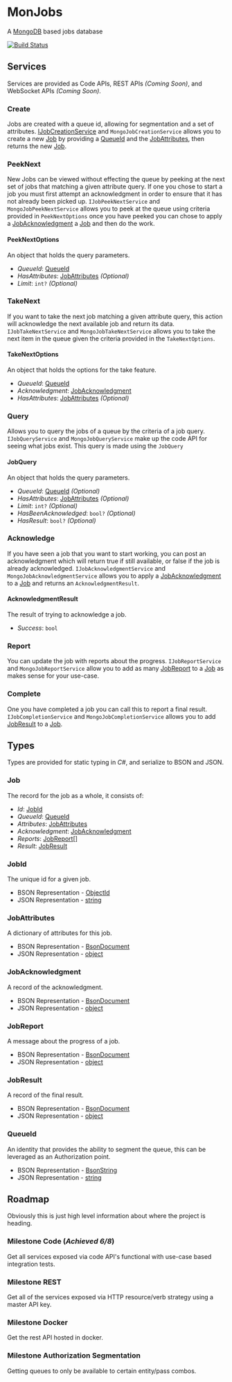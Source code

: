 # MonJobs
A [MongoDB](https://www.mongodb.com/) based jobs database

[![Build Status](https://travis-ci.org/G3N7/MonJobs.svg?branch=master)](https://travis-ci.org/G3N7/MonJobs)

## Services
Services are provided as Code APIs, REST APIs _(Coming Soon)_, and WebSocket APIs _(Coming Soon)_.

### Create
Jobs are created with a queue id, allowing for segmentation and a set of attributes.
[IJobCreationService] and `MongoJobCreationService` allows you to create a new [Job] by providing a [QueueId][QUEUE_ID] and the [JobAttributes][JOB_ATTRIBUTES], then returns the new [Job].

### PeekNext
New Jobs can be viewed without effecting the queue by peeking at the next set of jobs that matching a given attribute query.  If one you chose to start a job you must first attempt an acknowledgment in order to ensure that it has not already been picked up.
`IJobPeekNextService` and `MongoJobPeekNextService` allows you to peek at the queue using criteria provided in `PeekNextOptions` once you have peeked you can chose to apply a [JobAcknowledgment][JOB_ACKNOWLEDGMENT] a [Job] and then do the work.

#### PeekNextOptions
An object that holds the query parameters.

* *QueueId*: [QueueId][QUEUE_ID]
* *HasAttributes*: [JobAttributes][JOB_ATTRIBUTES] _(Optional)_
* *Limit*: `int?` _(Optional)_

### TakeNext
If you want to take the next job matching a given attribute query, this action will acknowledge the next available job and return its data.
`IJobTakeNextService` and `MongoJobTakeNextService` allows you to take the next item in the queue given the criteria provided in the `TakeNextOptions`.

#### TakeNextOptions
An object that holds the options for the take feature.

* *QueueId*: [QueueId][QUEUE_ID]
* *Acknowledgment*: [JobAcknowledgment][JOB_ACKNOWLEDGMENT]
* *HasAttributes*: [JobAttributes][JOB_ATTRIBUTES] _(Optional)_

### Query
Allows you to query the jobs of a queue by the criteria of a job query.
`IJobQueryService` and `MongoJobQueryService` make up the code API for seeing what jobs exist.  This query is made using the `JobQuery`

#### JobQuery
An object that holds the query parameters.

* *QueueId*: [QueueId][QUEUE_ID] _(Optional)_
* *HasAttributes*: [JobAttributes][JOB_ATTRIBUTES] _(Optional)_
* *Limit*: `int?` _(Optional)_
* *HasBeenAcknowledged*: `bool?` _(Optional)_
* *HasResult*: `bool?` _(Optional)_

### Acknowledge
If you have seen a job that you want to start working, you can post an acknowledgment which will return true if still available, or false if the job is already acknowledged.
`IJobAcknowledgmentService` and `MongoJobAcknowledgmentService` allows you to apply a [JobAcknowledgment][JOB_ACKNOWLEDGMENT] to a [Job] and returns an `AcknowledgmentResult`.

#### AcknowledgmentResult
The result of trying to acknowledge a job.
* *Success*: `bool`

### Report
You can update the job with reports about the progress.
`IJobReportService` and `MongoJobReportService` allow you to add as many [JobReport][JOB_REPORT] to a [Job] as makes sense for your use-case.

### Complete
One you have completed a job you can call this to report a final result.
`IJobCompletionService` and `MongoJobCompletionService` allows you to add [JobResult][JOB_RESULT] to a [Job].

## Types
Types are provided for static typing in _C#_, and serialize to BSON and JSON.

### Job
The record for the job as a whole, it consists of:
* *Id*: [JobId][JOB_ID]
* *QueueId*: [QueueId][QUEUE_ID]
* *Attributes*: [JobAttributes][JOB_ATTRIBUTES]
* *Acknowledgment*: [JobAcknowledgment][JOB_ACKNOWLEDGMENT]
* *Reports*: [JobReport[]][JOB_REPORT]
* *Result*: [JobResult][JOB_RESULT]

### JobId
The unique id for a given job.
* BSON Representation - [ObjectId][OBJECT_ID]
* JSON Representation - [string][JSON_STRING]

### JobAttributes
A dictionary of attributes for this job.
* BSON Representation - [BsonDocument][BSON_DOCUMENT]
* JSON Representation - [object][JSON_OBJECT]

### JobAcknowledgment
A record of the acknowledgment.
* BSON Representation - [BsonDocument][BSON_DOCUMENT]
* JSON Representation - [object][JSON_OBJECT]

### JobReport
A message about the progress of a job.
* BSON Representation - [BsonDocument][BSON_DOCUMENT]
* JSON Representation - [object][JSON_OBJECT]

### JobResult
A record of the final result.
* BSON Representation - [BsonDocument][BSON_DOCUMENT]
* JSON Representation - [object][JSON_OBJECT]

### QueueId
An identity that provides the ability to segment the queue, this can be leveraged as an Authorization point.
* BSON Representation - [BsonString][BSON_STRING]
* JSON Representation - [string][JSON_STRING]

## Roadmap
Obviously this is just high level information about where the project is heading.

### Milestone Code (*Achieved 6/8*)
Get all services exposed via code API's functional with use-case based integration tests.

### Milestone REST
Get all of the services exposed via HTTP resource/verb strategy using a master API key.

### Milestone Docker
Get the rest API hosted in docker.

### Milestone Authorization Segmentation
Getting queues to only be available to certain entity/pass combos.

[BSON_DOCUMENT]: https://github.com/mongodb/mongo-csharp-driver/blob/master/src/MongoDB.Bson/ObjectModel/BsonDocument.cs
[BSON_STRING]: https://github.com/mongodb/mongo-csharp-driver/blob/master/src/MongoDB.Bson/ObjectModel/BsonString.cs
[OBJECT_ID]: https://github.com/mongodb/mongo-csharp-driver/blob/master/src/MongoDB.Bson/ObjectModel/ObjectId.cs

[JSON_STRING]: https://tools.ietf.org/html/rfc7159#section-7
[JSON_OBJECT]: https://tools.ietf.org/html/rfc7159#section-4

[JOB_RESULT]: MonJobs/JobResult.cs
[JOB_ID]: MonJobs/JobId.cs
[Job]: MonJobs/Job.cs
[QUEUE_ID]: MonJobs/QueueId.cs
[JOB_ACKNOWLEDGMENT]: MonJobs/JobAcknowledgment.cs
[JOB_ATTRIBUTES]: MonJobs/JobAttributes.cs
[JOB_REPORT]: MonJobs/JobReport.cs

[IJobCreationService]: MonJobs/IJobCreationService.cs